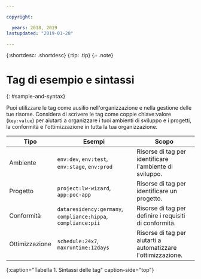 ```yaml
---

copyright:

  years: 2018, 2019
lastupdated: "2019-01-28"

---
```


{:shortdesc: .shortdesc}
{:tip: .tip}
{:notes: .note}


# Tag di esempio e sintassi
{: #sample-and-syntax}

Puoi utilizzare le tag come ausilio nell'organizzazione e nella gestione delle tue risorse. Considera di scrivere le tag come coppie chiave:valore (`key:value`) per aiutarti a organizzare i tuoi ambienti di sviluppo e i progetti, la conformità e l'ottimizzazione in tutta la tua organizzazione.

| Tipo | Esempi | Scopo |
|------|----------|---------|
| Ambiente | `env:dev`, `env:test`, `env:stage`, `env:prod` | Risorse di tag per identificare l'ambiente di sviluppo.|
| Progetto | `project:lw-wizard`, `app:poc-app` | Risorse di tag per identificare un progetto. |
| Conformità | `dataresidency:germany`, `compliance:hippa`, `compliance:pii` | Risorse di tag per definire i requisiti di conformità. |
| Ottimizzazione | `schedule:24x7`, `maxruntime:12days` | Risorse di tag per aiutarti a automatizzare l'ottimizzazione. |
{:caption="Tabella 1. Sintassi delle tag" caption-side="top"}
